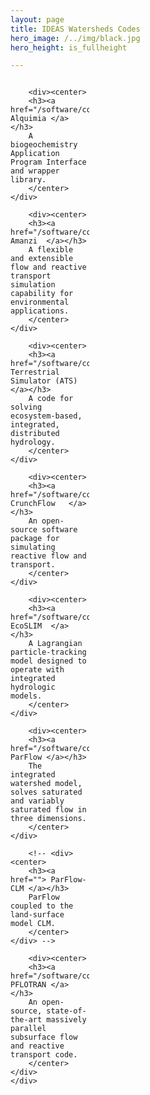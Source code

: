 ```yaml
---
layout: page
title: IDEAS Watersheds Codes
hero_image: /../img/black.jpg
hero_height: is_fullheight

---
```

<style>
    .wrapper {
        display:grid;
        grid-template-columns: 25% 25% 25% 25%;
        grid-gap: 1em;
    }
    .wrapper > div{
        background:#eee;
        padding: 1em;
    }
    .wrapper > div:nth-child(odd){
        background:#ddd;
    }
</style>
<body>
    <div class = "wrapper">
        
        <div><center>
        <h3><a href="/software/codes/alquimia"> Alquimia </a></h3>
        A biogeochemistry Application Program Interface and wrapper library. 
        </center></div>

        <div><center>
        <h3><a href="/software/codes/amanzi"> Amanzi  </a></h3>
        A flexible and extensible flow and reactive transport simulation capability for environmental applications.
        </center></div>

        <div><center>
        <h3><a href="/software/codes/ats">Advanced Terrestrial Simulator (ATS)  </a></h3>
        A code for solving ecosystem-based, integrated, distributed hydrology.
        </center></div>

        <div><center>
        <h3><a href="/software/codes/crunchflow"> CrunchFlow   </a></h3>
        An open-source software package for simulating reactive flow and transport.
        </center></div>

        <div><center>
        <h3><a href="/software/codes/ecoslim"> EcoSLIM  </a></h3>
        A Lagrangian particle-tracking model designed to operate with integrated hydrologic models.
        </center></div>

        <div><center>
        <h3><a href="/software/codes/parflow"> ParFlow </a></h3>
        The integrated watershed model, solves saturated and variably saturated flow in three dimensions.
        </center></div>

        <!-- <div><center>
        <h3><a href=""> ParFlow-CLM </a></h3>
        ParFlow coupled to the land-surface model CLM.
        </center></div> -->
        
        <div><center>
        <h3><a href="/software/codes/pflotran"> PFLOTRAN </a></h3>
        An open-source, state-of-the-art massively parallel subsurface flow and reactive transport code.
        </center></div>
    </div>
</body>



<!--#### LaGriT ([Github](https://github.com/lanl/LaGriT))
A software tool for generating, editing and optimizing multi-material unstructured finite element grids; it also maintains the geometric integrity of complex input volumes, surfaces, and geologic data and produces an optimal grid (Delaunay, Voronoi) elements. The data structures used in the code are compact and powerful and expandable to include hybrid meshes (tet, hex, prism, pyramid, quadrilateral, triangle, line), however the main algorithms are for triangle and tetrahedral meshes. The LaGriT tools are used in many projects including ASCEM meshing for Amanzi, Discrete Fracture Networks (DFN), Arctic Permafrost, and Subsurface Flow and Transport models using FEHM and PFLOTRAN. [PyLaGriT](https://lanl.github.io/LaGriT/pylagrit/original/index.html) provides a python interface to LaGriT capabilities, making it easier to incorporate mesh generation in modeling workflows.

#### OpenFOAM ([URL](https://www.openfoam.com/))
Open source Computational Fluid Dynamics (CFD) software. It has an extensive range of capabilities to solve complex fluid flows involving turbulence, heat transfer and chemical reactions. It has established a large user community across most areas of engineering and Science.

#### ParFlow-CLM
ParFlow coupled to the land-surface model CLM (Ferguson et al., 2016; Jefferson & Maxwell, 2015; Jefferson et al., 2017; Reed M. Maxwell & Miller, 2005), provides a comprehensive representation of vegetation, snow, and land-atmosphere water and energy fluxes.  CLM is unique in the land surface modeling community because it is a module that is called from within ParFlow.  This modeling framework has been shown to represent the observed range of temporal scales and non-stationary behavior (R. M. Maxwell et al., 2015) making it appropriate for the proposed work. A 1 km lateral resolution ParFlow-CLM model of CONUS has been developed and used to evaluate large-scale controls on groundwater configuration and connections between lateral groundwater flow and land-surface partitioning (Laura E. Condon & Maxwell, 2015; L. E. Condon & Maxwell, 2017; Reed M. Maxwell & Condon, 2016; R. M. Maxwell et al., 2015). ParFlow-CLM is currently distributed with ParFlow through the GitHub repo. In the IDEAS project the CLM land model interface will be generalized and also be made available as a separate library that other codes in the eco-system can connect use still within the ParFlow GitHub repo.

#### Soil & Water Assessment Tool (SWAT) ([URL](https://swat.tamu.edu/))
A watershed model developed for the USDA Agricultural Research Service. SWAT can be used to predict the impact of land management practices on water, sediment and agricultural chemical yields in large complex watersheds. It can deal with varying soils, land use and management conditions over long periods of time.-->


